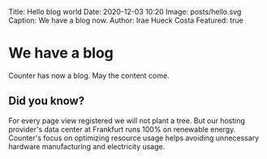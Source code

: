 Title: Hello blog world
Date: 2020-12-03 10:20
Image: posts/hello.svg
Caption: We have a blog now.
Author: Irae Hueck Costa
Featured: true

# We have a blog
Counter has now a blog. May the content come.

## Did you know?

For every page view registered we will not plant a tree. But our hosting
provider's data center at Frankfurt runs 100% on renewable energy. Counter's
focus on optimizing resource usage helps avoiding unnecessary hardware
manufacturing and electricity usage.
